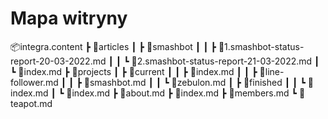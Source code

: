 # Mapa witryny

📦integra.content
 ┣ 📂articles
 ┃ ┣ 📂smashbot
 ┃ ┃ ┣ 📜1.smashbot-status-report-20-03-2022.md
 ┃ ┃ ┗ 📜2.smashbot-status-report-21-03-2022.md
 ┃ ┗ 📜index.md
 ┣ 📂projects
 ┃ ┣ 📂current
 ┃ ┃ ┣ 📜index.md
 ┃ ┃ ┣ 📜line-follower.md
 ┃ ┃ ┣ 📜smashbot.md
 ┃ ┃ ┗ 📜zebulon.md
 ┃ ┣ 📂finished
 ┃ ┃ ┗ 📜index.md
 ┃ ┗ 📜index.md
 ┣ 📜about.md
 ┣ 📜index.md
 ┣ 📜members.md
 ┗ 📜teapot.md
